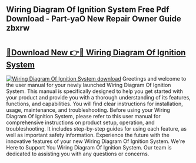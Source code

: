 ## Wiring Diagram Of Ignition System Free Pdf Download - Part-yaO New Repair Owner Guide zbxrw

# <h2><a href="http://dfjo7g.blite.top/?on=Wiring+Diagram+Of+Ignition+System">🔗Download New 👉🔴 Wiring Diagram Of Ignition System</a></h2>

[![Wiring Diagram Of Ignition System download](https://i.imgur.com/lujVjoI.png)](http://dfjo7g.blite.top/?on=Wiring+Diagram+Of+Ignition+System)
Greetings and welcome to the user manual for your newly launched Wiring Diagram Of Ignition System. This manual is specifically designed to help you get started with your product and provide you with a thorough understanding of its features, functions, and capabilities. You will find clear instructions for installation, usage, maintenance, and troubleshooting. Before using your Wiring Diagram Of Ignition System, please refer to this user manual for comprehensive instructions on product setup, operation, and troubleshooting. It includes step-by-step guides for using each feature, as well as important safety information. Experience the future with the innovative features of your new Wiring Diagram Of Ignition System. We're Here to Support You Wiring Diagram Of Ignition System. Our team is dedicated to assisting you with any questions or concerns.
